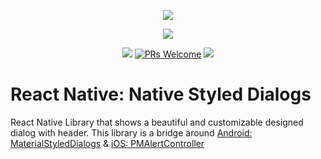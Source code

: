 

<p align="center">
  <img src="https://raw.githubusercontent.com/javiersantos/MaterialStyledDialogs/master/Screenshots/banner.png" />
</p>

<p align="center">
  <img src="https://raw.githubusercontent.com/pmusolino/PMAlertController/master/preview_pmalertacontroller.png" />
</p>


<p align="center">
  <a href="https://www.npmjs.com/package/react-native-styled-dialogs"><img src="http://img.shields.io/npm/v/react-native-styled-dialogs.svg?style=flat" /></a>
  <a href="https://github.com/prscX/react-native-styled-dialogs/pulls"><img alt="PRs Welcome" src="https://img.shields.io/badge/PRs-welcome-brightgreen.svg" /></a>
  <a href="https://github.com/prscX/react-native-styled-dialogs#License"><img src="https://img.shields.io/npm/l/react-native-styled-dialogs.svg?style=flat" /></a>
</p>



# React Native: Native Styled Dialogs
React Native Library that shows a beautiful and customizable designed dialog with header. This library is a bridge around [Android: MaterialStyledDialogs](https://github.com/javiersantos/) & [iOS: PMAlertController](https://github.com/pmusolino/PMAlertController)